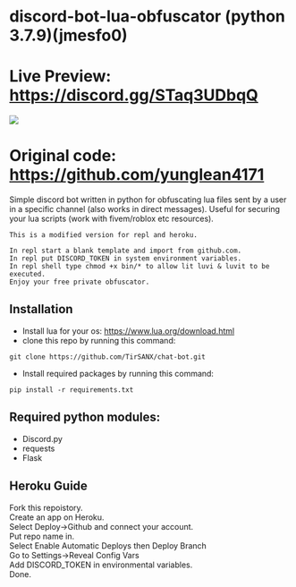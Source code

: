 # discord-bot-lua-obfuscator (python 3.7.9)(jmesfo0)

# Live Preview: https://discord.gg/STaq3UDbqQ
<img src="https://i.imgur.com/DlO9XIa.png">

 


# Original code: https://github.com/yunglean4171

Simple discord bot written in python for obfuscating lua files sent by a user in a specific channel (also works in direct messages). 
Useful for securing your lua scripts (work with fivem/roblox etc resources).

```
This is a modified version for repl and heroku.

In repl start a blank template and import from github.com.
In repl put DISCORD_TOKEN in system environment variables.
In repl shell type chmod +x bin/* to allow lit luvi & luvit to be executed.
Enjoy your free private obfuscator.
```
## Installation
- Install lua for your os: https://www.lua.org/download.html
- clone this repo by running this command: 
```
git clone https://github.com/TirSANX/chat-bot.git
```
- Install required packages by running this command:
```
pip install -r requirements.txt
```
## Required python modules:
- Discord.py 
- requests
- Flask



## Heroku Guide

Fork this repoistory.<br />
Create an app on Heroku.<br />
Select Deploy->Github and connect your account.<br />
Put repo name in.<br />
Select Enable Automatic Deploys then Deploy Branch<br />
Go to Settings->Reveal Config Vars<br />
Add DISCORD_TOKEN in environmental variables.<br />
Done.
